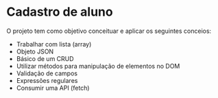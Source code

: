 # Cadastro de aluno

O projeto tem como objetivo conceituar e aplicar os seguintes conceios:
   - Trabalhar com lista (array)
   - Objeto JSON
   - Básico de um CRUD
   - Utilizar métodos para manipulação de elementos no DOM
   - Validação de campos
   - Expressões regulares
   - Consumir uma API (fetch)
